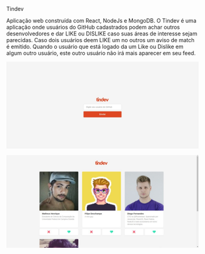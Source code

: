 Tindev

Aplicação web construída com React, NodeJs e MongoDB.
O Tindev é uma aplicação onde usuários do GitHub cadastrados podem achar outros desenvolvedores e dar LIKE ou DISLIKE caso suas áreas de interesse sejam parecidas. Caso dois usuários deem LIKE um no outros um aviso de match é emitido.
Quando o usuário que está logado da um Like ou Dislike em algum outro usuário, este outro usuário não irá mais aparecer em seu feed.

![Tela de Login](/imagens/telaDeLogin.jpeg "Tela de Login")

![Lista de usuários para dar Like ou Dislike](/imagens/listaDeDevs.jpeg "Lista de usuários")
